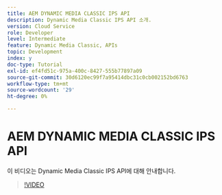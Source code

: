 ```yaml
---
title: AEM DYNAMIC MEDIA CLASSIC IPS API
description: Dynamic Media Classic IPS API 소개.
version: Cloud Service
role: Developer
level: Intermediate
feature: Dynamic Media Classic, APIs
topic: Development
index: y
doc-type: Tutorial
exl-id: ef4fd51c-975a-400c-8427-555b77897a09
source-git-commit: 30d6120ec99f7a95414dbc31c0cb002152bd6763
workflow-type: tm+mt
source-wordcount: '29'
ht-degree: 0%

---
```


# AEM DYNAMIC MEDIA CLASSIC IPS API

이 비디오는 Dynamic Media Classic IPS API에 대해 안내합니다.

>[!VIDEO](https://video.tv.adobe.com/v/335453?quality=12&learn=on)
